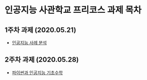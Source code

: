 # 인공지능 사관학교 프리코스 과제 목차 

## 1주차 과제 (2020.05.21)

- [인공지능 사례 분석 ](https://github.com/jikerbug/Artificial_Intelligence/blob/master/Pre%20Week%201.ipynb)

## 2주차 과제 (2020.05.28)

- [파이썬과 인공지능 기초수학](https://github.com/jikerbug/Artificial_Intelligence/blob/master/Pre-Week%201.ipynb)
